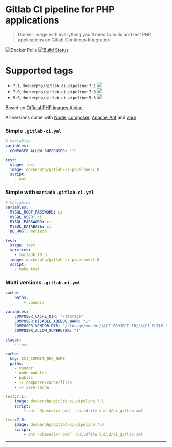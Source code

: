 Gitlab CI pipeline for PHP applications
========================
> Docker image with everything you'll need to build and test PHP applications on Gitlab Continous Integration

![Docker Pulls](https://img.shields.io/docker/pulls/dockerphp/gitlab-ci-pipeline.svg)
[![Build Status](https://travis-ci.org/php-docker/gitlab-ci-pipeline.svg?branch=master)](https://travis-ci.org/php-docker/gitlab-ci-pipeline)

# Supported tags
- ```7.1```, ```dockerphp/gitlab-ci-pipeline:7.1``` [![](https://images.microbadger.com/badges/image/dockerphp/gitlab-ci-pipeline:7.1.svg)](https://microbadger.com/images/dockerphp/gitlab-ci-pipeline:7.1) 
- ```7.0```, ```dockerphp/gitlab-ci-pipeline:7.0``` [![](https://images.microbadger.com/badges/image/dockerphp/gitlab-ci-pipeline:7.0.svg)](https://microbadger.com/images/dockerphp/gitlab-ci-pipeline:7.0)
- ```5.6```, ```dockerphp/gitlab-ci-pipeline:5.6``` [![](https://images.microbadger.com/badges/image/dockerphp/gitlab-ci-pipeline:5.6.svg)](https://microbadger.com/images/dockerphp/gitlab-ci-pipeline:5.6)

Based on [Official PHP images Alpine](https://hub.docker.com/_/php/)

All versions come with [Node][nodejs], [composer][composer], [Apache Ant][apache_ant] and [yarn][yarn]

### Simple `.gitlab-ci.yml`

```yaml
# Variables
variables:
  COMPOSER_ALLOW_SUPERUSER: "1"

test:
  stage: test
  image: dockerphp/gitlab-ci-pipeline:7.0
  script:
    - ant 
```

### Simple with `mariadb` `.gitlab-ci.yml`

```yaml
# Variables
variables:
  MYSQL_ROOT_PASSWORD: ci
  MYSQL_USER: ci
  MYSQL_PASSWORD: ci
  MYSQL_DATABASE: ci
  DB_HOST: mariadb

test:
  stage: test
  services:
    - mariadb:10.3
  image: dockerphp/gitlab-ci-pipeline:7.0
  script:
    - make test 
```

### Multi versions `.gitlab-ci.yml`

```yaml
cache:
    paths:
        - vendor/

variables:
    COMPOSER_CACHE_DIR: "/storage"
    COMPOSER_DISABLE_XDEBUG_WARN: "1"
    COMPOSER_VENDOR_DIR: "/storage/vendor/${CI_PROJECT_ID}/${CI_BUILD_REF_NAME}"
    COMPOSER_ALLOW_SUPERUSER: "1"

stages:
    - test

cache:
  key: $CI_COMMIT_REF_NAME
  paths:
    - vendor
    - node_modules
    - public
    - ~/.composer/cache/files
    - ~/.yarn-cache

test:7.1:
    image: dockerphp/gitlab-ci-pipeline:7.1
    script:
        - ant -Dbasedir=`pwd` -buildfile build/ci_gitlab.xml

test:7.0:
    image: dockerphp/gitlab-ci-pipeline:7.0
    script:
        - ant -Dbasedir=`pwd` -buildfile build/ci_gitlab.xml
```

---

[docker_hub]: https://hub.docker.com/_/php/
[composer]: https://getcomposer.org/
[nodejs]: https://nodejs.org/en/
[yarn]: https://yarnpkg.com
[apache_ant]: http://ant.apache.org/

